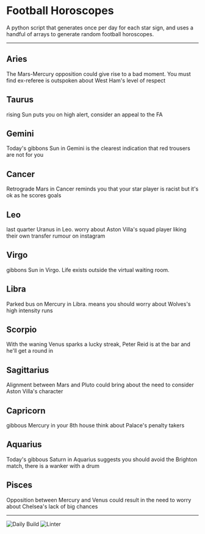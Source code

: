 # Football Horoscopes

A python script that generates once per day for each star sign, and uses a handful of arrays to generate random football horoscopes.

---

<!-- horoscopes_item starts -->
<h2>Aries</h2><p>The Mars-Mercury opposition could give rise to a bad moment. You must find ex-referee is outspoken about West Ham's level of respect</p><h2>Taurus</h2><p>rising Sun puts you on high alert, consider an appeal to the FA</p><h2>Gemini</h2><p>Today's gibbons Sun in Gemini is the clearest indication that red trousers are not for you</p><h2>Cancer</h2><p>Retrograde Mars in Cancer reminds you that your star player is racist but it's ok as he scores goals</p><h2>Leo</h2><p>last quarter Uranus in Leo. worry about Aston Villa's squad player liking their own transfer rumour on instagram</p><h2>Virgo</h2><p>gibbons Sun in Virgo. Life exists outside the virtual waiting room.</p><h2>Libra</h2><p>Parked bus on Mercury in Libra. means you should worry about Wolves's high intensity runs</p><h2>Scorpio</h2><p>With the waning Venus sparks a lucky streak, Peter Reid is at the bar and he'll get a round in</p><h2>Sagittarius</h2><p>Alignment between Mars and Pluto could bring about the need to consider Aston Villa's character</p><h2>Capricorn</h2><p>gibbous Mercury in your 8th house think about Palace's penalty takers</p><h2>Aquarius</h2><p>Today's gibbous Saturn in Aquarius suggests you should avoid the Brighton match, there is a wanker with a drum</p><h2>Pisces</h2><p>Opposition between Mercury and Venus could result in the need to worry about Chelsea's lack of big chances</p>
<!-- horoscopes_item ends -->

---

![Daily Build](https://github.com/MatBenfield/horofootball.thechels.uk/workflows/Daily%20Build/badge.svg) ![Linter](https://github.com/MatBenfield/horofootball.thechels.uk/workflows/Linter/badge.svg)
